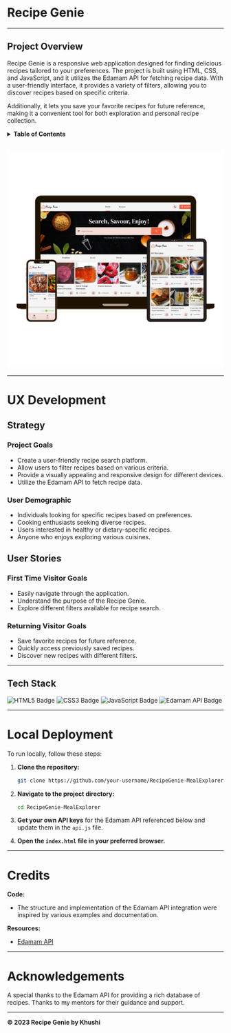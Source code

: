 # **Recipe Genie**

---

## Project Overview

Recipe Genie is a responsive web application designed for finding delicious recipes tailored to your preferences. The project is built using HTML, CSS, and JavaScript, and it utilizes the Edamam API for fetching recipe data. With a user-friendly interface, it provides a variety of filters, allowing you to discover recipes based on specific criteria.

Additionally, it lets you save your favorite recipes for future reference, making it a convenient tool for both exploration and personal recipe collection.

<details>
  <summary><b>Table of Contents</b></summary>

  - [UX Development](#ux-development)
    - [Strategy](#strategy)
    - [User Stories](#user-stories)
  - [Tech Stack](#tech-stack)
  - [Local Deployment](#local-deployment)
  - [Credits](#credits)
  - [Acknowledgements](#acknowledgements)
</details>
<br>

![Project Preview](assets/images/pic1.png)

---

# UX Development

## Strategy

### Project Goals
- Create a user-friendly recipe search platform.
- Allow users to filter recipes based on various criteria.
- Provide a visually appealing and responsive design for different devices.
- Utilize the Edamam API to fetch recipe data.

### User Demographic
- Individuals looking for specific recipes based on preferences.
- Cooking enthusiasts seeking diverse recipes.
- Users interested in healthy or dietary-specific recipes.
- Anyone who enjoys exploring various cuisines.

## User Stories
### First Time Visitor Goals
- Easily navigate through the application.
- Understand the purpose of the Recipe Genie.
- Explore different filters available for recipe search.

### Returning Visitor Goals
- Save favorite recipes for future reference.
- Quickly access previously saved recipes.
- Discover new recipes with different filters.

---

## Tech Stack

![HTML5 Badge](https://img.shields.io/badge/HTML-5.0-blue?style=for-the-badge)
![CSS3 Badge](https://img.shields.io/badge/CSS-3.0-orange?style=for-the-badge)
![JavaScript Badge](https://img.shields.io/badge/JavaScript-ES6-yellow?style=for-the-badge)
![Edamam API Badge](https://img.shields.io/badge/Edamam%20API-v2-green?style=for-the-badge)

---
# Local Deployment

To run locally, follow these steps:

1. **Clone the repository:**
    ```bash
    git clone https://github.com/your-username/RecipeGenie-MealExplorer.git
    ```

2. **Navigate to the project directory:**
    ```bash
    cd RecipeGenie-MealExplorer
    ```

3. **Get your own API keys** for the Edamam API referenced below and update them in the `api.js` file.

4. **Open the `index.html` file in your preferred browser.**

---

# Credits

**Code:**
- The structure and implementation of the Edamam API integration were inspired by various examples and documentation.

**Resources:**
- [Edamam API](https://developer.edamam.com/)

---

# Acknowledgements

A special thanks to the Edamam API for providing a rich database of recipes. Thanks to my mentors for their guidance and support.

---

**&copy; 2023 Recipe Genie by Khushi**

